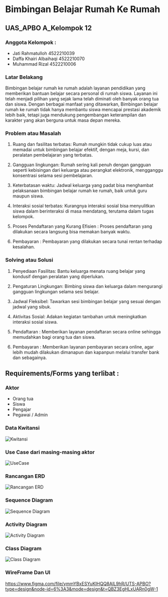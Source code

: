 # Bimbingan Belajar Rumah Ke Rumah
## UAS_APBO A_Kelompok 12
### Anggota Kelompok :
* Jati Rahmatulloh 4522210039
* Daffa Khairi Albaihaqi 4522210070
* Muhammad Rizal 4522210006


### Latar Belakang
Bimbingan belajar rumah ke rumah adalah layanan pendidikan yang memberikan bantuan belajar secara personal di rumah siswa. Layanan ini telah menjadi pilihan yang sejak lama telah diminati oleh banyak orang tua dan siswa. Dengan berbagai manfaat yang ditawarkan, Bimbingan belajar rumah ke rumah tidak hanya membantu siswa mencapai prestasi akademik lebih baik, tetapi juga mendukung pengembangan keterampilan dan karakter yang akan berguna untuk masa depan mereka.


### Problem atau Masalah 
1. Ruang dan fasilitas terbatas: Rumah mungkin tidak cukup luas atau memadai untuk bimbingan belajar efektif, dengan meja, kursi, dan peralatan pembelajaran yang terbatas.

2. Gangguan lingkungan: Rumah sering kali penuh dengan gangguan seperti kebisingan dari keluarga atau perangkat elektronik, mengganggu konsentrasi selama sesi pembelajaran.

3. Keterbatasan waktu: Jadwal keluarga yang padat bisa menghambat pelaksanaan bimbingan belajar rumah ke rumah, baik untuk guru maupun siswa.

4. Interaksi sosial terbatas: Kurangnya interaksi sosial bisa menyulitkan siswa dalam berinteraksi di masa mendatang, terutama dalam tugas kelompok.

5. Proses Pendaftaran yang Kurang Efisien : Proses pendaftaran yang dilakukan secara langsung bisa memakan banyak waktu.

6. Pembayaran : Pembayaran yang dilakukan secara tunai rentan terhadap kesalahan.


### Solving atau Solusi 
1. Penyediaan Fasilitas: Bantu keluarga menata ruang belajar yang kondusif dengan peralatan yang diperlukan.

2. Pengaturan Lingkungan: Bimbing siswa dan keluarga dalam mengurangi gangguan lingkungan selama sesi belajar.

3. Jadwal Fleksibel: Tawarkan sesi bimbingan belajar yang sesuai dengan jadwal yang sibuk.

4. Aktivitas Sosial: Adakan kegiatan tambahan untuk meningkatkan interaksi sosial siswa.

5. Pendaftaran  : Memberikan layanan pendaftaran secara online sehingga memudahkan bagi orang tua dan siswa.

6. Pembayaran : Memberikan layanan pembayaran secara online, agar lebih mudah dilakukan dimanapun dan kapanpun melalui transfer bank dan sebagainya.

## Requirements/Forms yang terlibat :


### Aktor
- Orang tua
- Siswa
- Pengajar
- Pegawai / Admin



### Data Kwitansi

![Kwitansi](https://github.com/Jampaaang/Bimbingan-Belajar-Rumah-Ke-Rumah/assets/167963529/198e0d1a-3b14-48a0-a660-5b9b8fe64aea)


### Use Case dari masing-masing aktor

![UseCase](https://github.com/Jampaaang/Bimbingan-Belajar-Rumah-Ke-Rumah/blob/0e696c144552fbe244018ffb9112eefdd474b672/Picture/Use%20Case%20UAS.jpeg)


### Rancangan ERD

![Rancangan ERD](https://github.com/Jampaaang/Bimbingan-Belajar-Rumah-Ke-Rumah/blob/4ba52a3567279308b07a11c9140345100c00bae1/Picture/ERD%20UAS.jpeg)

### Sequence Diagram

![Sequence Diagram](https://github.com/Jampaaang/Bimbingan-Belajar-Rumah-Ke-Rumah/blob/c5450b6ed1f1fab114ab4f9545e4c633a54d8249/Picture/Sequence%20Diagram%20UAS.jpeg)

### Activity Diagram

![Activity Diagram](https://github.com/Jampaaang/Bimbingan-Belajar-Rumah-Ke-Rumah/blob/f5a1bc81a575bc9c6bca3f69fd7e4ce7e9cc4a66/Picture/Activity%20Diagram%20UAS.jpeg)

### Class Diagram

![Class Diagram](https://github.com/Jampaaang/Bimbingan-Belajar-Rumah-Ke-Rumah/blob/d77d3fe8bc4aa4d50e792599e12ada6675257346/Picture/ClassDiagram%20UAS.png)

### WireFrame Dan UI
https://www.figma.com/file/ymmYBxESYuKIHQQ8AlL9hR/UTS-APBO?type=design&node-id=6%3A3&mode=design&t=QBZ3EgHLxUARn0gW-1



